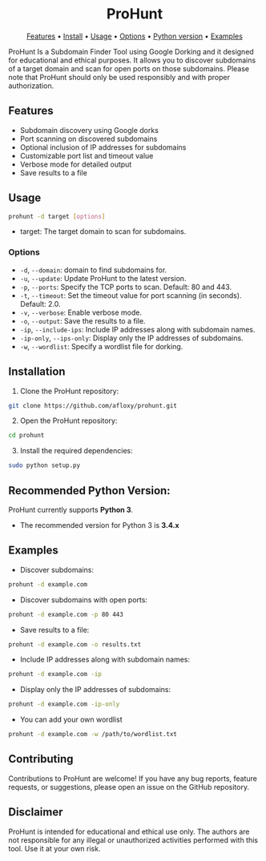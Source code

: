 <h1 align="center">ProHunt</h1>
<p align="center">
  <a href="#features">Features</a> •
  <a href="#installation">Install</a> •
  <a href="#usage">Usage</a> •
  <a href="#options">Options</a> •
  <a href="#recommendedpythonversion">Python version</a> •
  <a href="Examples">Examples</a>
</p>

ProHunt Is a Subdomain Finder Tool using Google Dorking and it designed for educational and ethical purposes. It allows you to discover subdomains of a target domain and scan for open ports on those subdomains. Please note that ProHunt should only be used responsibly and with proper authorization.

## Features

- Subdomain discovery using Google dorks
- Port scanning on discovered subdomains
- Optional inclusion of IP addresses for subdomains
- Customizable port list and timeout value
- Verbose mode for detailed output
- Save results to a file

## Usage

```bash
prohunt -d target [options]
```

- target: The target domain to scan for subdomains.

### Options

- `-d`, `--domain`: domain to find subdomains for.
- `-u`, `--update`: Update ProHunt to the latest version.
- `-p`, `--ports`: Specify the TCP ports to scan. Default: 80 and 443.
- `-t`, `--timeout`: Set the timeout value for port scanning (in seconds). Default: 2.0.
- `-v`, `--verbose`: Enable verbose mode.
- `-o`, `--output`: Save the results to a file.
- `-ip`, `--include-ips`: Include IP addresses along with subdomain names.
- `-ip-only`, `--ips-only`: Display only the IP addresses of subdomains.
- `-w`, `--wordlist`: Specify a wordlist file for dorking.

## Installation

1. Clone the ProHunt repository:

```bash
git clone https://github.com/afloxy/prohunt.git
```
2. Open the ProHunt repository:

```bash
cd prohunt
```

3. Install the required dependencies:

```bash
sudo python setup.py 
```
## Recommended Python Version:

ProHunt currently supports **Python 3**.

* The recommended version for Python 3 is **3.4.x**
  
## Examples

- Discover subdomains:

```bash
prohunt -d example.com
```
- Discover subdomains with open ports:

```bash
prohunt -d example.com -p 80 443
```
  
- Save results to a file:

```bash
prohunt -d example.com -o results.txt
```

- Include IP addresses along with subdomain names:

```bash
prohunt -d example.com -ip
```

- Display only the IP addresses of subdomains:

```bash
prohunt -d example.com -ip-only
```
- You can add your own wordlist
  
```bash
prohunt -d example.com -w /path/to/wordlist.txt
```

## Contributing

Contributions to ProHunt are welcome! If you have any bug reports, feature requests, or suggestions, please open an issue on the GitHub repository.

## Disclaimer

ProHunt is intended for educational and ethical use only. The authors are not responsible for any illegal or unauthorized activities performed with this tool. Use it at your own risk.

